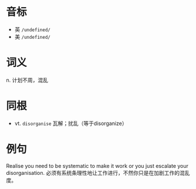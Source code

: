 # 音标

- 英 `/undefined/`
- 美 `/undefined/`

# 词义

n. 计划不周，混乱


# 同根

- vt. `disorganise` 瓦解；扰乱（等于disorganize）

# 例句

Realise you need to be systematic to make it work or you just escalate your disorganisation.
必须有系统条理性地让工作进行，不然你只是在加剧工作的混乱度。


